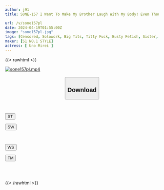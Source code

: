 ```yaml
---
author: j91
title: SONE-157 I Want To Make My Brother Laugh With My Body! Even Though My Sister Is Still A Child, I Seduce Her With Her Tight Clothed Breasts! Mirei Uno

url: /v/sone157pl
date: 2024-04-19T01:55:00Z
image: "sone157pl.jpg"
tags: [Censored, Solowork, Big Tits, Titty Fuck, Busty Fetish, Sister, No Bra	]
maker: [S1 NO.1 STYLE]
actress: [ Uno Mirei ]
---
```



{{< rawhtml >}}

<div class="video" data-videoid="rJjeGwJ4GySbZDr">
    <a href="javascript:;">
        <img src="/v/sone157pl/sone157pl.jpg" width="WIDTH" height="HEIGHT" alt="sone157pl.mp4" loading="lazy">
    </a>
</div>

<script type="text/javascript" src="https://j91.asia/asset/on-demand-st.js"></script>

<br>
  <link rel="stylesheet" href="https://j91.asia/asset/bs5.css">
  
  <center>
  <button class="btn btn-primary" type="button" data-bs-toggle="collapse" data-bs-target=".multi-collapse" aria-expanded="false" aria-controls="multiCollapseExample1 multiCollapseExample2"><h2>Download</h2></button></center>
</p>
<div class="row">
  <div class="col">
    <div class="collapse multi-collapse" id="multiCollapseExample1">
      <div class="card card-body">
	      	      <br>
<div class="buttons">  
<p><a href="https://streamtape.to/v/rJjeGwJ4GySbZDr" target="_blank"><button class="btn-hover color-3"><i class="fa fa-download"></i> ST</button></a></p>
<p><a href="https://asnwish.com/b5mdi5b9styy" target="_blank"><button class="btn-hover color-2"><i class="fa fa-download"></i> SW</button></a></p></div>
    </div>
  </div>
</div>
  <div class="col">
    <div class="collapse multi-collapse" id="multiCollapseExample2">
      <div class="card card-body">
	      <br>
<div class="buttons">
<p><a href="https://wolfstream.tv/pvz2xy7kg2cy"><button class="btn-hover color-9"><i class="fa fa-download"></i> WS</button></a></p>
<p><a href="https://filemoon.sx/d/4tu6mxv4bim0"><button class="btn-hover color-8"><i class="fa fa-download"></i> FM</button></a></p></div>
<br><br>
      </div>
    </div>
  </div>
</div>

{{< /rawhtml >}}